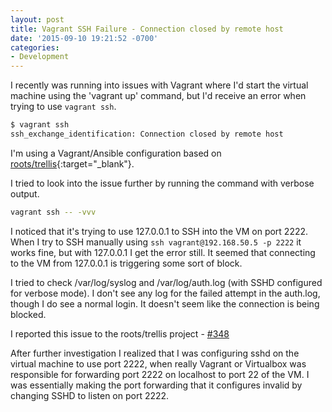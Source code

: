 ```yaml
---
layout: post
title: Vagrant SSH Failure - Connection closed by remote host
date: '2015-09-10 19:21:52 -0700'
categories:
- Development
---
```


I recently was running into issues with Vagrant where I'd start the virtual
machine using the 'vagrant up' command, but I'd receive an error when trying to
use `vagrant ssh`.

```bash
$ vagrant ssh
ssh_exchange_identification: Connection closed by remote host
```
<!--more-->

I'm using a Vagrant/Ansible configuration based on [roots/trellis](https://github.com/roots/trellis/){:target="_blank"}.

I tried to look into the issue further by running the command with verbose output.

```bash
vagrant ssh -- -vvv
```

I noticed that it's trying to use 127.0.0.1 to SSH into the VM on port 2222.
When I try to SSH manually using `ssh vagrant@192.168.50.5 -p 2222` it works
fine, but with 127.0.0.1 I get the error still. It seemed that connecting to the
VM from 127.0.0.1 is triggering some sort of block.

I tried to check /var/log/syslog and /var/log/auth.log (with SSHD configured for
verbose mode). I don't see any log for the failed attempt in the auth.log,
though I do see a normal login. It doesn't seem like the connection is being
blocked.

I reported this issue to the roots/trellis project - [#348](https://github.com/roots/trellis/issues/348)

After further investigation I realized that I was configuring sshd on the virtual
machine to use port 2222, when really Vagrant or Virtualbox was responsible for
forwarding port 2222 on localhost to port 22 of the VM. I was essentially making
the port forwarding that it configures invalid by changing SSHD to listen on
port 2222.
